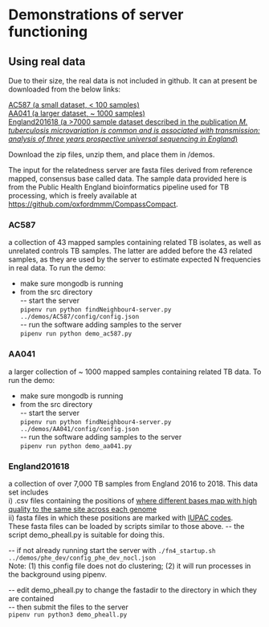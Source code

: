 # Demonstrations of server functioning


## Using real data
Due to their size, the real data is not included in github.  It can at present be downloaded from the below links:

[AC587 (a small dataset, < 100 samples)](https://www.dropbox.com/s/3ohmf475aa9enxn/AC587.zip?dl=0)  
[AA041 (a larger dataset, ~ 1000 samples)](https://www.dropbox.com/s/2jk0vx2gax1q6nt/AA041.zip?dl=0)  
[England201618 (a >7000 sample dataset described in the publication *M. tuberculosis microvariation is common and is associated with transmission:  analysis of three years prospective universal sequencing in England*)](https://www.dropbox.com/s/5y5d0m7qpbhbzxl/england201618.tar?dl=0)

Download the zip files, unzip them, and place them in /demos.
  
The input for the relatedness server are fasta files derived from reference mapped, consensus base called data.
The sample data provided here is from the Public Health England bioinformatics pipeline used for TB processing,
which is freely available at https://github.com/oxfordmmm/CompassCompact.


### AC587  
a collection of 43 mapped samples containing related TB isolates, as well as unrelated controls TB samples.
The latter are added before the 43 related samples, as they are used by the server to estimate expected N frequencies in real data.
To run the demo:
- make sure mongodb is running
- from the src directory  
-- start the server  
``` pipenv run python findNeighbour4-server.py ../demos/AC587/config/config.json ```  
-- run the software adding samples to the server  
``` pipenv run python demo_ac587.py ```

### AA041
a larger collection of ~ 1000 mapped samples containing related TB data.
To run the demo:
- make sure mongodb is running
- from the src directory  
-- start the server  
``` pipenv run python findNeighbour4-server.py ../demos/AA041/config/config.json ```  
-- run the software adding samples to the server  
``` pipenv run python demo_aa041.py ```

### England201618
a collection of over 7,000 TB samples from England 2016 to 2018.  This data set includes  
i) .csv files containing the positions of [where different bases map with high quality to the same site across each genome](https://github.com/davidhwyllie/VCFMIX)  
ii) fasta files in which these positions are marked with [IUPAC codes](https://www.bioinformatics.org/sms/iupac.html).  
These fasta files can be loaded by scripts similar to those above.
-- the script demo_pheall.py is suitable for doing this.

-- if not already running start the server with 
```./fn4_startup.sh ../demos/phe_dev/config_phe_dev_nocl.json```		
Note: (1) this config file does not do clustering; (2) it will run processes in the background using pipenv.  

-- edit demo_pheall.py to change the fastadir to the directory in which they are contained  
-- then submit the files to the server     
``` pipenv run python3 demo_pheall.py ```  

 



